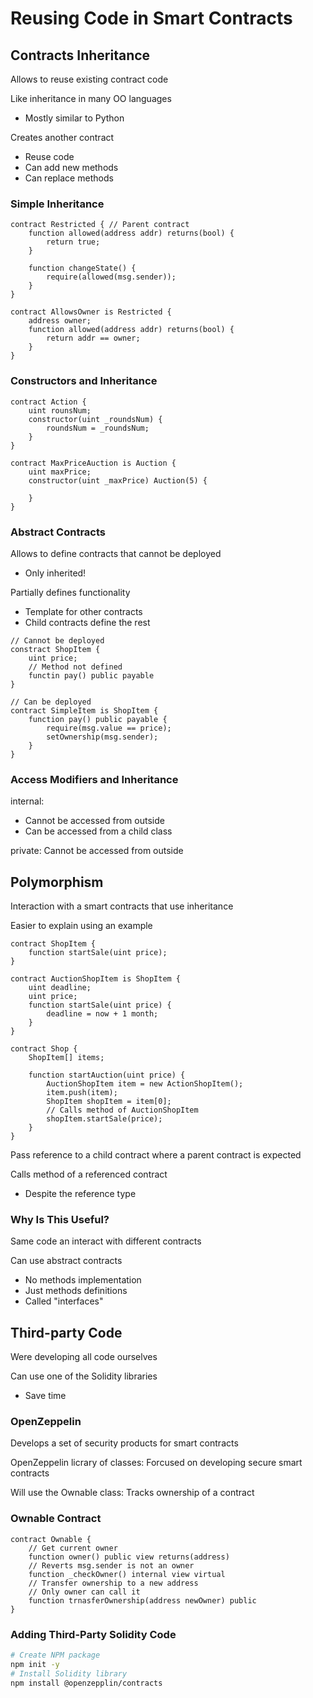 # Reusing Code in Smart Contracts

## Contracts Inheritance

Allows to reuse existing contract code

Like inheritance in many OO languages

- Mostly similar to Python

Creates another contract

- Reuse code
- Can add new methods
- Can replace methods

### Simple Inheritance

```Solidity
contract Restricted { // Parent contract
    function allowed(address addr) returns(bool) {
        return true;
    }

    function changeState() {
        require(allowed(msg.sender));
    }
}

contract AllowsOwner is Restricted {
    address owner;
    function allowed(address addr) returns(bool) {
        return addr == owner;
    }
}
```

### Constructors and Inheritance

```Solidity
contract Action {
    uint rounsNum;
    constructor(uint _roundsNum) {
        roundsNum = _roundsNum;
    }
}

contract MaxPriceAuction is Auction {
    uint maxPrice;
    constructor(uint _maxPrice) Auction(5) {

    }
}
```

### Abstract Contracts

Allows to define contracts that cannot be deployed

- Only inherited!

Partially defines functionality

- Template for other contracts
- Child contracts define the rest

```Solidity
// Cannot be deployed
constract ShopItem {
    uint price;
    // Method not defined
    functin pay() public payable 
}

// Can be deployed
contract SimpleItem is ShopItem {
    function pay() public payable {
        require(msg.value == price);
        setOwnership(msg.sender);
    }
}
```

### Access Modifiers and Inheritance

internal:

- Cannot be accessed from outside
- Can be  accessed from a child class

private: Cannot be accessed from outside


## Polymorphism

Interaction with a smart contracts that use inheritance

Easier to explain using an example

```Solidity
contract ShopItem {
    function startSale(uint price);
}

contract AuctionShopItem is ShopItem {
    uint deadline;
    uint price;
    function startSale(uint price) {
        deadline = now + 1 month;
    }
}

contract Shop {
    ShopItem[] items;
    
    function startAuction(uint price) {
        AuctionShopItem item = new ActionShopItem();
        item.push(item);
        ShopItem shopItem = item[0];
        // Calls method of AuctionShopItem
        shopItem.startSale(price);
    }
}
```

Pass reference to a child contract where a parent contract is expected

Calls method of a referenced contract

- Despite the reference type


### Why Is This Useful?

Same code an interact with different contracts

Can use abstract contracts

- No methods implementation
- Just methods definitions
- Called "interfaces"

## Third-party Code

Were developing all code ourselves

Can use one of the Solidity libraries

- Save time

### OpenZeppelin

Develops a set of security products for smart contracts

OpenZeppelin licrary of classes: Forcused on developing secure smart contracts

Will use the Ownable class: Tracks ownership of a contract

### Ownable Contract

```Solidity
contract Ownable {
    // Get current owner
    function owner() public view returns(address)
    // Reverts msg.sender is not an owner
    function _checkOwner() internal view virtual
    // Transfer ownership to a new address
    // Only owner can call it
    function trnasferOwnership(address newOwner) public
}
```

### Adding Third-Party Solidity Code

```bash
# Create NPM package
npm init -y
# Install Solidity library
npm install @openzepplin/contracts
```